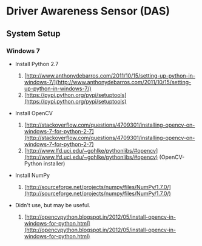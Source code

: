 # Driver Awareness Sensor (DAS) #

## System Setup ##

### Windows 7 ###

* Install Python 2.7
	1. [http://www.anthonydebarros.com/2011/10/15/setting-up-python-in-windows-7/](http://www.anthonydebarros.com/2011/10/15/setting-up-python-in-windows-7/)
	2. [https://pypi.python.org/pypi/setuptools](https://pypi.python.org/pypi/setuptools)

	
* Install OpenCV
	1. [http://stackoverflow.com/questions/4709301/installing-opencv-on-windows-7-for-python-2-7](http://stackoverflow.com/questions/4709301/installing-opencv-on-windows-7-for-python-2-7)
	2. [http://www.lfd.uci.edu/~gohlke/pythonlibs/#opencv](http://www.lfd.uci.edu/~gohlke/pythonlibs/#opencv) (OpenCV-Python installer)

	
* Install NumPy
	1. [http://sourceforge.net/projects/numpy/files/NumPy/1.7.0/](http://sourceforge.net/projects/numpy/files/NumPy/1.7.0/)

	
* Didn't use, but may be useful.
	1. [http://opencvpython.blogspot.in/2012/05/install-opencv-in-windows-for-python.html](http://opencvpython.blogspot.in/2012/05/install-opencv-in-windows-for-python.html)
